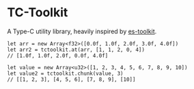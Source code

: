 TC-Toolkit
===

A Type-C utility library, heavily inspired by [es-toolkit](https://github.com/toss/es-toolkit).

```tc
let arr = new Array<f32>([0.0f, 1.0f, 2.0f, 3.0f, 4.0f])
let arr2 = tctoolkit.at(arr, [1, 1, 2, 0, 4])
// [1.0f, 1.0f, 2.0f, 0.0f, 4.0f]

let value = new Array<u32>([1, 2, 3, 4, 5, 6, 7, 8, 9, 10])
let value2 = tctoolkit.chunk(value, 3)
// [[1, 2, 3], [4, 5, 6], [7, 8, 9], [10]]
```